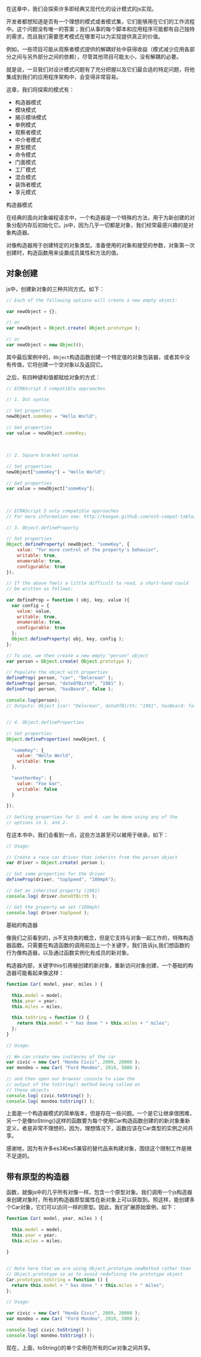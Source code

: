 在这章中，我们会探索许多即经典又现代化的设计模式的js实现。

开发者都想知道是否有一个理想的模式或者模式集，它们能够用在它们的工作流程中。这个问题没有唯一的答案；我们从事的每个脚本和应用程序可能都有自己独特的需求，而且我们需要思考模式在哪里可以为实现提供真正的价值。

例如，一些项目可能从观察者模式提供的解耦好处中获得收益（模式减少应用各部分之间与另外部分之间的依赖），尽管其他项目可能太小，没有解耦的必要。

就是说，一旦我们对设计模式问题有了充分把握以及它们最合适的特定问题，将他集成到我们的应用程序架构中，会变得非常容易。

这章，我们将探索的模式有：

* 构造器模式
* 模块模式
* 揭示模块模式
* 单例模式
* 观察者模式
* 中介者模式
* 原型模式
* 命令模式
* 门面模式
* 工厂模式
* 混合模式
* 装饰者模式
* 享元模式


构造器模式

在经典的面向对象编程语言中，一个构造器是一个特殊的方法，用于为新创建的对象分配内存后初始化它。js中，因为几乎一切都是对象，我们经常最感兴趣的是对象构造器。

对像构造器用于创建特定的对象类型。准备使用的对象和接受的参数，对象第一次创建时，构造函数用来设置成员属性和方法的值。

## 对象创建

js中，创建新对象的三种共同方式。如下：

```js
// Each of the following options will create a new empty object:
 
var newObject = {};
 
// or
var newObject = Object.create( Object.prototype );
 
// or
var newObject = new Object();
```

其中最后案例中的，`Object`构造函数创建一个特定值的对象包装器，或者其中没有传值，它将创建一个空对象以及返回它。

之后，有四种键和值都赋给对象的方式：

```js
// ECMAScript 3 compatible approaches
 
// 1. Dot syntax
 
// Set properties
newObject.someKey = "Hello World";
 
// Get properties
var value = newObject.someKey;
 
 
 
// 2. Square bracket syntax
 
// Set properties
newObject["someKey"] = "Hello World";
 
// Get properties
var value = newObject["someKey"];
 
 
 
// ECMAScript 5 only compatible approaches
// For more information see: http://kangax.github.com/es5-compat-table/
 
// 3. Object.defineProperty
 
// Set properties
Object.defineProperty( newObject, "someKey", {
    value: "for more control of the property's behavior",
    writable: true,
    enumerable: true,
    configurable: true
});
 
// If the above feels a little difficult to read, a short-hand could
// be written as follows:
 
var defineProp = function ( obj, key, value ){
  var config = {
    value: value,
    writable: true,
    enumerable: true,
    configurable: true
  };
  Object.defineProperty( obj, key, config );
};
 
// To use, we then create a new empty "person" object
var person = Object.create( Object.prototype );
 
// Populate the object with properties
defineProp( person, "car", "Delorean" );
defineProp( person, "dateOfBirth", "1981" );
defineProp( person, "hasBeard", false );
 
console.log(person);
// Outputs: Object {car: "Delorean", dateOfBirth: "1981", hasBeard: false}
 
 
// 4. Object.defineProperties
 
// Set properties
Object.defineProperties( newObject, {
 
  "someKey": {
    value: "Hello World",
    writable: true
  },
 
  "anotherKey": {
    value: "Foo bar",
    writable: false
  }
 
});
 
// Getting properties for 3. and 4. can be done using any of the
// options in 1. and 2.
```

在这本书中，我们会看到一点，这些方法甚至可以被用于继承，如下：

```js
// Usage:
 
// Create a race car driver that inherits from the person object
var driver = Object.create( person );
 
// Set some properties for the driver
defineProp(driver, "topSpeed", "100mph");
 
// Get an inherited property (1981)
console.log( driver.dateOfBirth );
 
// Get the property we set (100mph)
console.log( driver.topSpeed );
```

基础的构造器

像我们之前看到的，js不支持类的概念，但是它支持与对象一起工作的，特殊构造器函数。只需要在构造函数的调用前加上一个关键字，我们告诉js,我们想函数的行为像构造器，以及通过函数实例化有成员的新对象。

构造器内部，关键字this引用被创建的新对象，重新访问对象创建，一个基础的构造器可能看起来像这样：

```js
function Car( model, year, miles ) {
 
  this.model = model;
  this.year = year;
  this.miles = miles;
 
  this.toString = function () {
    return this.model + " has done " + this.miles + " miles";
  };
}
 
// Usage:
 
// We can create new instances of the car
var civic = new Car( "Honda Civic", 2009, 20000 );
var mondeo = new Car( "Ford Mondeo", 2010, 5000 );
 
// and then open our browser console to view the
// output of the toString() method being called on
// these objects
console.log( civic.toString() );
console.log( mondeo.toString() );
```

上面是一个构造器模式的简单版本，但是存在一些问题。一个是它让继承很困难，另一个是像toString()这样的函数要为每个使用Car构造函数创建的的新对象重新定义，者是非常不理想的，因为，理想情况下，函数应该在Car类型的实例之间共享。

感谢地，因为有许多es3和es5兼容的替代品来构建对象，围绕这个限制工作是微不足道的。

## 带有原型的构造器

函数，就像js中的几乎所有对像一样。包含一个原型对象。我们调用一个js构造器来创建对象时，所有的构造器原型属性在新对象上可以获取到。照这样，能创建多个Car对象，它们可以访问一样的原型。因此，我们扩展原始案例，如下：

```js
function Car( model, year, miles ) {
 
  this.model = model;
  this.year = year;
  this.miles = miles;
 
}
 
 
// Note here that we are using Object.prototype.newMethod rather than
// Object.prototype so as to avoid redefining the prototype object
Car.prototype.toString = function () {
  return this.model + " has done " + this.miles + " miles";
};
 
// Usage:
 
var civic = new Car( "Honda Civic", 2009, 20000 );
var mondeo = new Car( "Ford Mondeo", 2010, 5000 );
 
console.log( civic.toString() );
console.log( mondeo.toString() );
```

现在，上面，toString()的单个实例在所有的Car对象之间共享。